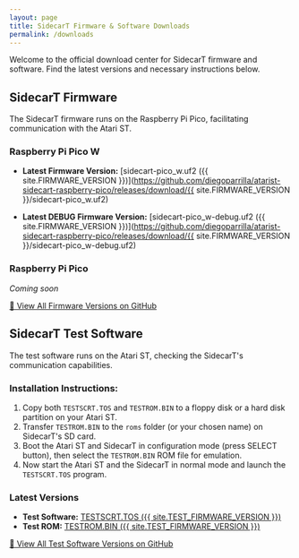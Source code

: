 ```yaml
---
layout: page
title: SidecarT Firmware & Software Downloads
permalink: /downloads
---
```


Welcome to the official download center for SidecarT firmware and software. Find the latest versions and necessary instructions below.

## SidecarT Firmware

The SidecarT firmware runs on the Raspberry Pi Pico, facilitating communication with the Atari ST.

### Raspberry Pi Pico W 
- **Latest Firmware Version:** [sidecart-pico_w.uf2 ({{ site.FIRMWARE_VERSION }})](https://github.com/diegoparrilla/atarist-sidecart-raspberry-pico/releases/download/{{ site.FIRMWARE_VERSION }}/sidecart-pico_w.uf2)

- **Latest DEBUG Firmware Version:** [sidecart-pico_w-debug.uf2 ({{ site.FIRMWARE_VERSION }})](https://github.com/diegoparrilla/atarist-sidecart-raspberry-pico/releases/download/{{ site.FIRMWARE_VERSION }}/sidecart-pico_w-debug.uf2)

### Raspberry Pi Pico
*Coming soon*

[🔗 View All Firmware Versions on GitHub](https://github.com/diegoparrilla/atarist-sidecart-raspberry-pico/releases)

## SidecarT Test Software

The test software runs on the Atari ST, checking the SidecarT's communication capabilities.

### Installation Instructions:
1. Copy both `TESTSCRT.TOS` and `TESTROM.BIN` to a floppy disk or a hard disk partition on your Atari ST.
2. Transfer `TESTROM.BIN` to the `roms` folder (or your chosen name) on SidecarT's SD card.
3. Boot the Atari ST and SidecarT in configuration mode (press SELECT button), then select the `TESTROM.BIN` ROM file for emulation.
4. Now start the Atari ST and the SidecarT in normal mode and launch the `TESTSCRT.TOS` program.

### Latest Versions
- **Test Software:** [TESTSCRT.TOS ({{ site.TEST_FIRMWARE_VERSION }})](https://github.com/diegoparrilla/atarist-sidecart-test-rom/releases/download/v0.0.3/TESTSCRT.TOS)
- **Test ROM:** [TESTROM.BIN ({{ site.TEST_FIRMWARE_VERSION }})](https://github.com/diegoparrilla/atarist-sidecart-test-rom/releases/download/v0.0.3/TESTROM.BIN)

[🔗 View All Test Software Versions on GitHub](https://github.com/diegoparrilla/atarist-sidecart-test-rom/releases)
